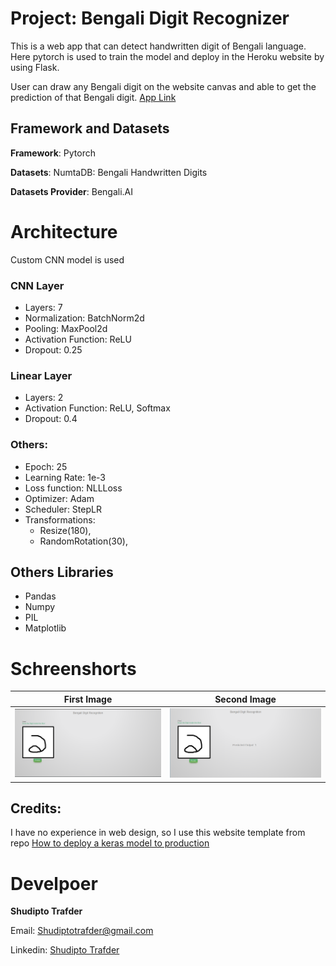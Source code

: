 # Project: Bengali Digit Recognizer
This is a web app that can detect handwritten digit of 
Bengali language. Here pytorch is used to train the model 
and deploy in the Heroku website by using Flask.

User can draw any Bengali digit on the website canvas and able to 
get the prediction of that Bengali digit. 
[App Link](https://bengali-digit-recognizer.herokuapp.com/) 

## Framework and Datasets
**Framework**: Pytorch

**Datasets**: NumtaDB: Bengali Handwritten Digits

**Datasets Provider**: Bengali.AI

# Architecture
Custom CNN model is used
### CNN Layer  
- Layers: 7
- Normalization: BatchNorm2d
- Pooling: MaxPool2d
- Activation Function: ReLU
- Dropout: 0.25

### Linear Layer
- Layers: 2
- Activation Function: ReLU, Softmax
- Dropout: 0.4

### Others:
- Epoch: 25
- Learning Rate: 1e-3
- Loss function: NLLLoss
- Optimizer: Adam
- Scheduler: StepLR
- Transformations:
    - Resize(180),
    - RandomRotation(30),

## Others Libraries
- Pandas
- Numpy
- PIL
- Matplotlib

# Schreenshorts

| First Image  | Second Image |
|---| ---|
|  ![First Image](https://github.com/Iamsdt/DeployBNDegit/blob/master/img/bn1.png)  | ![Second Image](https://github.com/Iamsdt/DeployBNDegit/blob/master/img/bn2.png) |
## Credits:
I have no experience in web design, so I use this website template from
repo [How to deploy a keras model to production](https://github.com/llSourcell/how_to_deploy_a_keras_model_to_production)

# Develpoer
**Shudipto Trafder**

Email: [Shudiptotrafder@gmail.com](mailto:shudiptotrafder@gmail.com)

Linkedin: [Shudipto Trafder](https://www.linkedin.com/in/iamsdt/)